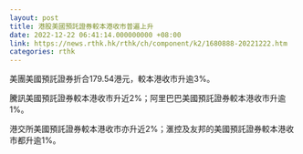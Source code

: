 ```yaml
---
layout: post
title: 港股美國預託證券較本港收市普遍上升
date: 2022-12-22 06:41:14.000000000 +08:00
link: https://news.rthk.hk/rthk/ch/component/k2/1680888-20221222.htm
categories: rthk
---
```


美團美國預託證券折合179.54港元，較本港收市升逾3%。

騰訊美國預託證券較本港收市升近2%；阿里巴巴美國預託證券較本港收市升逾1%。

港交所美國預託證券較本港收市亦升近2%；滙控及友邦的美國預託證券較本港收市都升逾1%。
